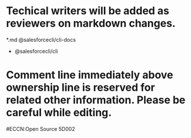# Techical writers will be added as reviewers on markdown changes.

\*.md @salesforcecli/cli-docs

- @salesforcecli/cli

# Comment line immediately above ownership line is reserved for related other information. Please be careful while editing.

#ECCN:Open Source 5D002
